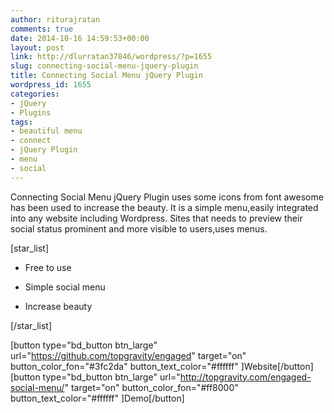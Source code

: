 ```yaml
---
author: riturajratan
comments: true
date: 2014-10-16 14:59:53+00:00
layout: post
link: http://dlurratan37846/wordpress/?p=1655
slug: connecting-social-menu-jquery-plugin
title: Connecting Social Menu jQuery Plugin
wordpress_id: 1655
categories:
- jQuery
- Plugins
tags:
- beautiful menu
- connect
- jQuery Plugin
- menu
- social
---
```


Connecting Social Menu jQuery Plugin uses some icons from font awesome has been used to increase the beauty. It is a simple menu,easily integrated into any website including Wordpress. Sites that needs to preview their social status prominent and more visible to users,uses menus.

[star_list]



	
  * Free to use

	
  * Simple social menu

	
  * Increase beauty


[/star_list]

[button type="bd_button btn_large" url="https://github.com/topgravity/engaged" target="on" button_color_fon="#3fc2da" button_text_color="#ffffff" ]Website[/button] [button type="bd_button btn_large" url="http://topgravity.com/engaged-social-menu/" target="on" button_color_fon="#ff8000" button_text_color="#ffffff" ]Demo[/button]
